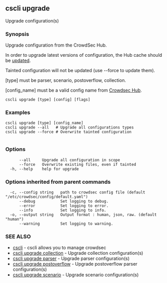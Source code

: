 ## cscli upgrade

Upgrade configuration(s)

### Synopsis


Upgrade configuration from the CrowdSec Hub.

In order to upgrade latest versions of configuration, 
the Hub cache should be [updated](./cscli_update.md).
 
Tainted configuration will not be updated (use --force to update them).

[type] must be parser, scenario, postoverflow, collection.

[config_name] must be a valid config name from [Crowdsec Hub](https://hub.crowdsec.net).
 

 

```
cscli upgrade [type] [config] [flags]
```

### Examples

```
cscli upgrade [type] [config_name]
cscli upgrade --all   # Upgrade all configurations types
cscli upgrade --force # Overwrite tainted configuration
		
```

### Options

```
      --all     Upgrade all configuration in scope
      --force   Overwrite existing files, even if tainted
  -h, --help    help for upgrade
```

### Options inherited from parent commands

```
  -c, --config string   path to crowdsec config file (default "/etc/crowdsec/config/default.yaml")
      --debug           Set logging to debug.
      --error           Set logging to error.
      --info            Set logging to info.
  -o, --output string   Output format : human, json, raw. (default "human")
      --warning         Set logging to warning.
```

### SEE ALSO

* [cscli](cscli.md)	 - cscli allows you to manage crowdsec
* [cscli upgrade collection](cscli_upgrade_collection.md)	 - Upgrade collection configuration(s)
* [cscli upgrade parser](cscli_upgrade_parser.md)	 - Upgrade parser configuration(s)
* [cscli upgrade postoverflow](cscli_upgrade_postoverflow.md)	 - Upgrade postoverflow parser configuration(s)
* [cscli upgrade scenario](cscli_upgrade_scenario.md)	 - Upgrade scenario configuration(s)


